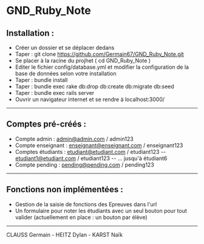 # GND_Ruby_Note

## Installation :

- Créer un dossier et se déplacer dedans
- Taper : git clone https://github.com/Germain67/GND_Ruby_Note.git
- Se placer à la racine du projhet ( cd GND_Ruby_Note )
- Editer le fichier config/database.yml et modifier la configuration de la base de données selon votre installation
- Taper : bundle install
- Taper : bundle exec rake db:drop db:create db:migrate db:seed
- Taper : bundle exec rails server
- Ouvrir un navigateur internet et se rendre à localhost:3000/

__________

## Comptes pré-créés : 

- Compte admin : admin@admin.com / admin123
- Compte enseignant : enseignant@enseignant.com / enseignant123
- Comptes étudiants : etudiant@etudiant.com / etudiant123 -- etudiant1@etudiant.com / etudiant123 -- ... jusqu'à étudiant6
- Compte pending : pending@pending.com / pending123

__________ 

## Fonctions non implémentées :
- Gestion de la saisie de fonctions des Epreuves dans l'url
- Un formulaire pour noter les étudiants avec un seul bouton pour tout valider (actuellement en place : un bouton par élève)

__________

CLAUSS Germain - HEITZ Dylan - KARST Naïk
